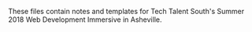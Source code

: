 These files contain notes and templates for Tech Talent South's Summer 2018 Web Development Immersive in Asheville.
